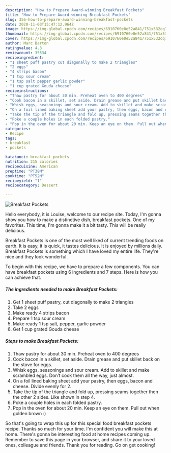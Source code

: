 ```yaml
---
description: "How to Prepare Award-winning Breakfast Pockets"
title: "How to Prepare Award-winning Breakfast Pockets"
slug: 356-how-to-prepare-award-winning-breakfast-pockets
date: 2020-11-03T15:47:12.964Z
image: https://img-global.cpcdn.com/recipes/6910760e0e52a841/751x532cq70/breakfast-pockets-recipe-main-photo.jpg
thumbnail: https://img-global.cpcdn.com/recipes/6910760e0e52a841/751x532cq70/breakfast-pockets-recipe-main-photo.jpg
cover: https://img-global.cpcdn.com/recipes/6910760e0e52a841/751x532cq70/breakfast-pockets-recipe-main-photo.jpg
author: Marc Barton
ratingvalue: 4.3
reviewcount: 35534
recipeingredient:
- "1 sheet puff pastry cut diagonally to make 2 triangles"
- "2 eggs"
- "4 strips bacon"
- "1 tsp sour cream"
- "1 tsp salt pepper garlic powder"
- "1 cup grated Gouda cheese"
recipeinstructions:
- "Thaw pastry for about 30 min. Preheat oven to 400 degrees"
- "Cook bacon in a skillet, set aside. Drain grease and put skillet back on the stove for eggs."
- "Whisk eggs, seasonings and sour cream. Add to skillet and make scrambled eggs. Don’t cook them all the way, just almost."
- "On a foil lined baking sheet add your pastry, then eggs, bacon and cheese. Divide evenly for 2."
- "Take the tip of the triangle and fold up, pressing seams together then the other 2 sides. Like shown in step 4."
- "Poke a couple holes in each folded pastry."
- "Pop in the oven for about 20 min. Keep an eye on them. Pull out when golden brown :)"
categories:
- Recipe
tags:
- breakfast
- pockets

katakunci: breakfast pockets 
nutrition: 215 calories
recipecuisine: American
preptime: "PT38M"
cooktime: "PT52M"
recipeyield: "1"
recipecategory: Dessert

---
```



![Breakfast Pockets](https://img-global.cpcdn.com/recipes/6910760e0e52a841/751x532cq70/breakfast-pockets-recipe-main-photo.jpg)

Hello everybody, it is Louise, welcome to our recipe site. Today, I'm gonna show you how to make a distinctive dish, breakfast pockets. One of my favorites. This time, I'm gonna make it a bit tasty. This will be really delicious.

Breakfast Pockets is one of the most well liked of current trending foods on earth. It is easy, it is quick, it tastes delicious. It is enjoyed by millions daily. Breakfast Pockets is something which I have loved my entire life. They're nice and they look wonderful.




To begin with this recipe, we have to prepare a few components. You can have breakfast pockets using 6 ingredients and 7 steps. Here is how you can achieve that.

<!--inarticleads1-->

##### The ingredients needed to make Breakfast Pockets:

1. Get 1 sheet puff pastry, cut diagonally to make 2 triangles
1. Take 2 eggs
1. Make ready 4 strips bacon
1. Prepare 1 tsp sour cream
1. Make ready 1 tsp salt, pepper, garlic powder
1. Get 1 cup grated Gouda cheese




<!--inarticleads2-->

##### Steps to make Breakfast Pockets:

1. Thaw pastry for about 30 min. Preheat oven to 400 degrees
1. Cook bacon in a skillet, set aside. Drain grease and put skillet back on the stove for eggs.
1. Whisk eggs, seasonings and sour cream. Add to skillet and make scrambled eggs. Don’t cook them all the way, just almost.
1. On a foil lined baking sheet add your pastry, then eggs, bacon and cheese. Divide evenly for 2.
1. Take the tip of the triangle and fold up, pressing seams together then the other 2 sides. Like shown in step 4.
1. Poke a couple holes in each folded pastry.
1. Pop in the oven for about 20 min. Keep an eye on them. Pull out when golden brown :)




So that's going to wrap this up for this special food breakfast pockets recipe. Thanks so much for your time. I'm confident you will make this at home. There's gonna be interesting food at home recipes coming up. Remember to save this page in your browser, and share it to your loved ones, colleague and friends. Thank you for reading. Go on get cooking!
